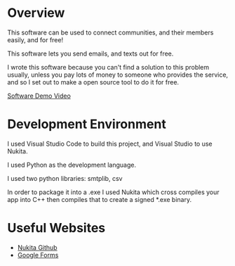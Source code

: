 # Overview

This software can be used to connect communities, and their members easily, and for free!

This software lets you send emails, and texts out for free.

I wrote this software because you can't find a solution to this problem usually, unless you pay lots of money to someone who provides the service, and so I set out to make a open source tool to do it for free.

[Software Demo Video](https://youtu.be/bLHm1sH-2ds)

# Development Environment

I used Visual Studio Code to build this project, and Visual Studio to use Nukita.

I used Python as the development language.

I used two python libraries: smtplib, csv

In order to package it into a .exe I used Nukita which cross compiles your app into C++ then compiles that to create a signed *.exe binary.

# Useful Websites

- [Nukita Github](https://github.com/Nuitka/Nuitka)
- [Google Forms](https://docs.google.com/forms)
